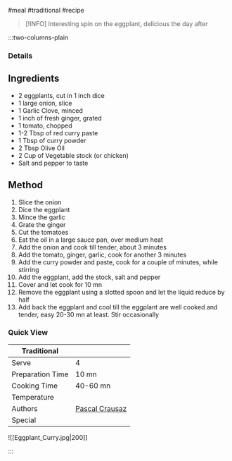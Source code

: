 #meal #traditional #recipe

> [!INFO]
> Interesting spin on the eggplant, delicious the day after

:::two-columns-plain

### Details
## Ingredients

- 2 eggplants, cut in 1 inch dice
- 1 large onion, slice
- 1 Garlic Clove, minced
- 1 inch of fresh ginger, grated
- 1 tomato, chopped
- 1-2 Tbsp of red curry paste
- 1 Tbsp of curry powder
- 2 Tbsp Olive Oil
- 2 Cup of Vegetable stock (or chicken)
- Salt and pepper to taste


## Method

1. Slice the onion
2. Dice the eggplant
3. Mince the garlic
4. Grate the ginger
5. Cut the tomatoes
6. Eat the oil in a large sauce pan, over medium heat
7. Add the onion and cook till tender, about 3 minutes
8. Add the tomato, ginger, garlic, cook for another 3 minutes
9. Add the curry powder and paste, cook for a couple of minutes, while stirring
10. Add the eggplant, add the stock, salt and pepper
11. Cover and let cook for 10 mn
12. Remove the eggplant using a slotted spoon and let the liquid reduce by half
13. Add back the eggplant and cool till the eggplant are well cooked and tender, easy 20-30 mn at least. Stir occasionally




### Quick View
| Traditional      |                                                |
| ---------------- | ---------------------------------------------- |
| Serve            | 4                                              |
| Preparation Time | 10 mn                                          |
| Cooking Time     | 40-60 mn                                       |
| Temperature      |                                                |
| Authors          | [Pascal Crausaz](mailto:pascal@askpascal.com)  |
| Special          |                                                |

![[Eggplant_Curry.jpg|200]]

:::

